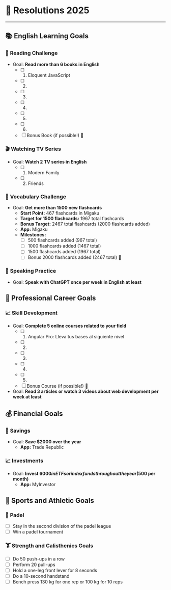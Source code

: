 # 🎯 Resolutions 2025

---

## 📚 **English Learning Goals**

### 📝 **Reading Challenge**  
- Goal: **Read more than 6 books in English**  
  - [ ] 1. Eloquent JavaScript
  - [ ] 2.  
  - [ ] 3.  
  - [ ] 4.  
  - [ ] 5.  
  - [ ] 6.  
  - [ ] Bonus Book (if possible!) 🎉  

### 🎬 **Watching TV Series**  
- Goal: **Watch 2 TV series in English**  
  - [ ] 1. Modern Family  
  - [ ] 2. Friends  

### 📖 **Vocabulary Challenge**  
- Goal: **Get more than 1500 new flashcards**  
  - **Start Point:** 467 flashcards in Migaku  
  - **Target for 1500 flashcards:** 1967 total flashcards  
  - **Bonus Target:** 2467 total flashcards (2000 flashcards added)  
  - **App:** Migaku  
  - **Milestones:**  
    - [ ] 500 flashcards added (967 total)  
    - [ ] 1000 flashcards added (1467 total)  
    - [ ] 1500 flashcards added (1967 total)  
    - [ ] Bonus 2000 flashcards added (2467 total) 🎉

### 💬 **Speaking Practice**  
- Goal: **Speak with ChatGPT once per week in English at least**

## 💼 **Professional Career Goals**

### 📈 **Skill Development**  
- Goal: **Complete 5 online courses related to your field**  
  - [ ] 1. Angular Pro: Lleva tus bases al siguiente nivel  
  - [ ] 2.   
  - [ ] 3.   
  - [ ] 4.   
  - [ ] 5. 
  - [ ] Bonus Course (if possible!) 🎉

- Goal: **Read 3 articles or watch 3 videos about web development per week at least**

## 💰 **Financial Goals**

### 🏦 **Savings**  
- Goal: **Save $2000 over the year**  
  - **App:** Trade Republic  

### 📈 **Investments**  
- Goal: **Invest $6000 in ETFs or index funds throughout the year ($500 per month)**  
  - **App:** MyInvestor

## 🏅 **Sports and Athletic Goals**

### 🎾 **Padel**
- [ ] Stay in the second division of the padel league
- [ ] Win a padel tournament

### 🏋️ **Strength and Calisthenics Goals**  
- [ ] Do 50 push-ups in a row  
- [ ] Perform 20 pull-ups
- [ ] Hold a one-leg front lever for 8 seconds  
- [ ] Do a 10-second handstand
- [ ] Bench press 130 kg for one rep or 100 kg for 10 reps